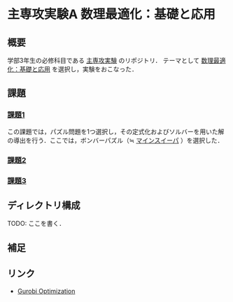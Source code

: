 # 主専攻実験A 数理最適化：基礎と応用

## 概要

学部3年生の必修科目である [主専攻実験](https://www.coins.tsukuba.ac.jp/jikken-3nen/index.html) のリポジトリ．
テーマとして [数理最適化：基礎と応用](https://www.u.tsukuba.ac.jp/~sano.yoshio.fn/lecture/iml/index.html) を選択し，実験をおこなった．

## 課題

### [課題1](./task1/)

この課題では，パズル問題を1つ選択し，その定式化およびソルバーを用いた解の導出を行う．ここでは，ボンバーパズル（≒ [マインスイーパ](https://en.wikipedia.org/wiki/Minesweeper_(video_game)) ）を選択した．

### [課題2](./task2/)

### [課題3](./task3/)

## ディレクトリ構成

TODO: ここを書く．
## 補足

## リンク

- [Gurobi Optimization](https://www.gurobi.com)